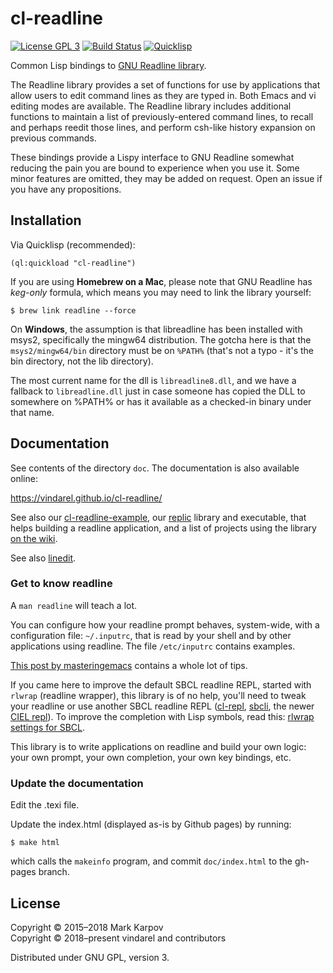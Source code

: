 # cl-readline

[![License GPL 3](https://img.shields.io/badge/license-GPL_3-green.svg)](http://www.gnu.org/licenses/gpl-3.0.txt)
[![Build Status](https://travis-ci.org/mrkkrp/cl-readline.svg?branch=master)](https://travis-ci.org/mrkkrp/cl-readline)
[![Quicklisp](http://quickdocs.org/badge/cl-readline.svg)](http://quickdocs.org/cl-readline/)

Common Lisp bindings
to [GNU Readline library](http://directory.fsf.org/wiki/Readline).

The Readline library provides a set of functions for use by applications
that allow users to edit command lines as they are typed in. Both Emacs and
vi editing modes are available. The Readline library includes additional
functions to maintain a list of previously-entered command lines, to recall
and perhaps reedit those lines, and perform csh-like history expansion on
previous commands.

These bindings provide a Lispy interface to GNU Readline somewhat reducing
the pain you are bound to experience when you use it. Some minor features
are omitted, they may be added on request. Open an issue if you have any
propositions.

## Installation

Via Quicklisp (recommended):

```common-lisp
(ql:quickload "cl-readline")
```

If you are using **Homebrew on a Mac**, please note that GNU Readline has
*keg-only* formula, which means you may need to link the library yourself:

```
$ brew link readline --force
```

On **Windows**, the assumption is that libreadline has been installed with msys2,
specifically the mingw64 distribution. The gotcha here is that the
`msys2/mingw64/bin` directory must be on `%PATH%` (that's not a typo -
it's the bin directory, not the lib directory).

The most current name for the dll is `libreadline8.dll`, and we have a
fallback to `libreadline.dll` just in case someone has copied the DLL
to somewhere on %PATH% or has it available as a checked-in binary
under that name.


## Documentation

See contents of the directory `doc`. The documentation is also available online:

https://vindarel.github.io/cl-readline/

See also our
[cl-readline-example](https://github.com/vindarel/cl-readline-example),
our [replic](https://github.com/vindarel/replic) library and executable,
that helps building a readline application, and a list of projects
using the library
[on the wiki](https://github.com/vindarel/cl-readline/wiki).

See also [linedit](https://github.com/sharplispers/linedit).

### Get to know readline

A `man readline` will teach a lot.

You can configure how your readline prompt behaves, system-wide, with
a configuration file: `~/.inputrc`, that is read by your shell and by
other applications using readline. The file `/etc/inputrc` contains
examples.

[This post by masteringemacs](https://www.masteringemacs.org/article/keyboard-shortcuts-every-command-line-hacker-should-know-about-gnu-readline) contains a whole lot of tips.

If you came here to improve the default SBCL readline REPL, started
with `rlwrap` (readline wrapper), this library is of no help, you'll
need to tweak your readline or use another SBCL readline REPL
([cl-repl](https://github.com/koji-kojiro/cl-repl/),
[sbcli](https://github.com/hellerve/sbcli), the newer [CIEL
repl](https://ciel-lang.github.io/CIEL/#/repl)). To improve the completion with Lisp symbols, read this: [rlwrap settings for SBCL](https://gist.github.com/vindarel/2309154f4e751be389fa99239764c363).

This library is to write applications on readline and build your own
logic: your own prompt, your own completion, your own key bindings,
etc.

### Update the documentation

Edit the .texi file.

Update the index.html (displayed as-is by Github pages) by running:

    $ make html

which calls the `makeinfo` program, and commit `doc/index.html` to the gh-pages branch.


## License

Copyright © 2015–2018 Mark Karpov <br>
Copyright © 2018–present vindarel and contributors

Distributed under GNU GPL, version 3.
